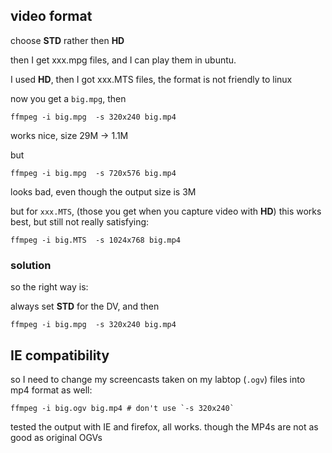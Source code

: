 ## video format

choose __STD__ rather then __HD__ 

then I get xxx.mpg files, and I can play them in ubuntu.

I used __HD__, then I got xxx.MTS files, the format is not friendly to linux

now you get a `big.mpg`, then

    ffmpeg -i big.mpg  -s 320x240 big.mp4

works nice, size 29M -> 1.1M

but 

    ffmpeg -i big.mpg  -s 720x576 big.mp4

looks bad, even though the output size is 3M


but for `xxx.MTS`, (those you get when you capture video with __HD__)
this works best, but still not really satisfying:

    ffmpeg -i big.MTS  -s 1024x768 big.mp4

### solution

so the right way is:

always set __STD__ for the DV, and then

    ffmpeg -i big.mpg  -s 320x240 big.mp4
## IE compatibility

so I need to change my screencasts taken on my labtop (`.ogv`) files into
mp4 format as well:
    
    ffmpeg -i big.ogv big.mp4 # don't use `-s 320x240`

tested the output with IE and firefox, all works. though the MP4s are not as
good as original OGVs
